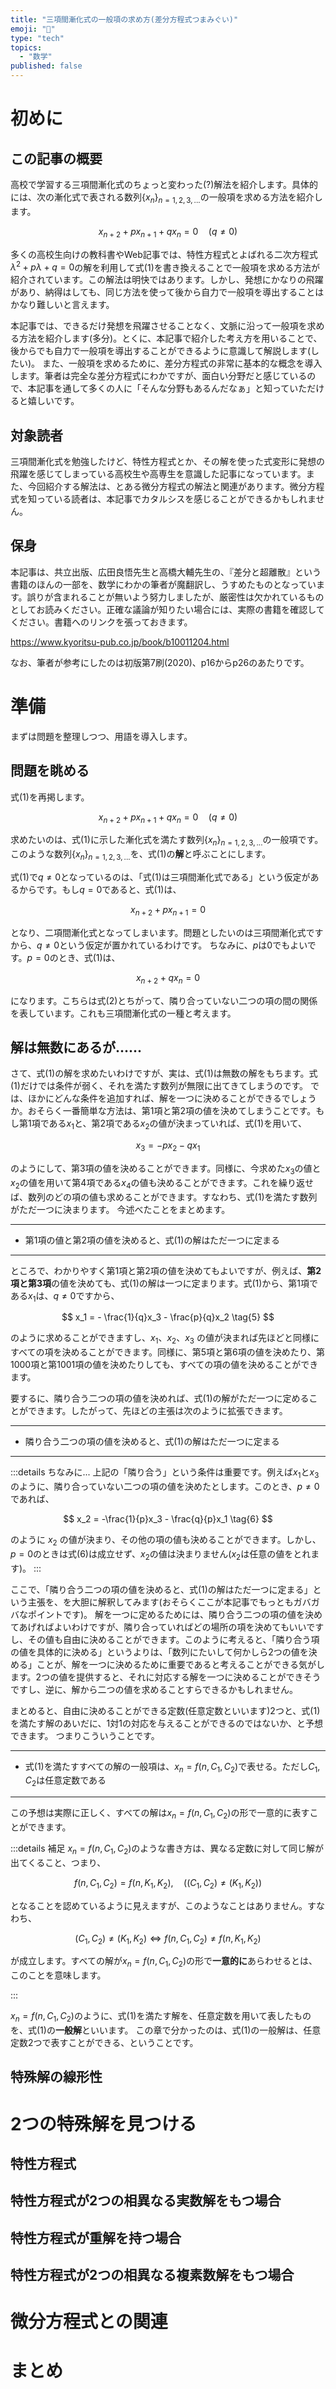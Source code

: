 ```yaml
---
title: "三項間漸化式の一般項の求め方(差分方程式つまみぐい)"
emoji: "👋"
type: "tech"
topics:
  - "数学"
published: false
---
```


# 初めに

## この記事の概要

高校で学習する三項間漸化式のちょっと変わった(?)解法を紹介します。具体的には、次の漸化式で表される数列$\{x_n\}_{n=1,2,3,...}$の一般項を求める方法を紹介します。

$$
x_{n + 2} + p x_{n + 1} + q x_n = 0 \quad (q \neq 0) \tag{1}
$$

多くの高校生向けの教科書やWeb記事では、特性方程式とよばれる二次方程式$\lambda ^2 + p\lambda + q = 0$の解を利用して式(1)を書き換えることで一般項を求める方法が紹介されています。この解法は明快ではあります。しかし、発想にかなりの飛躍があり、納得はしても、同じ方法を使って後から自力で一般項を導出することはかなり難しいと言えます。

本記事では、できるだけ発想を飛躍させることなく、文脈に沿って一般項を求める方法を紹介します(多分)。とくに、本記事で紹介した考え方を用いることで、後からでも自力で一般項を導出することができるように意識して解説します(したい)。
また、一般項を求めるために、差分方程式の非常に基本的な概念を導入します。筆者は完全な差分方程式にわかですが、面白い分野だと感じているので、本記事を通して多くの人に「そんな分野もあるんだなぁ」と知っていただけると嬉しいです。

## 対象読者

三項間漸化式を勉強したけど、特性方程式とか、その解を使った式変形に発想の飛躍を感じてしまっている高校生や高専生を意識した記事になっています。また、今回紹介する解法は、とある微分方程式の解法と関連があります。微分方程式を知っている読者は、本記事でカタルシスを感じることができるかもしれません。

## 保身

本記事は、共立出版、広田良悟先生と高橋大輔先生の、『差分と超離散』という書籍のほんの一部を、数学にわかの筆者が魔翻訳し、うすめたものとなっています。誤りが含まれることが無いよう努力しましたが、厳密性は欠かれているものとしてお読みください。正確な議論が知りたい場合には、実際の書籍を確認してください。書籍へのリンクを張っておきます。

https://www.kyoritsu-pub.co.jp/book/b10011204.html

なお、筆者が参考にしたのは初版第7刷(2020)、p16からp26のあたりです。

# 準備

まずは問題を整理しつつ、用語を導入します。

## 問題を眺める

式(1)を再掲します。

$$
x_{n + 2} + p x_{n + 1} + q x_n = 0 \quad (q \neq 0) \tag{1}
$$

求めたいのは、式(1)に示した漸化式を満たす数列$\{x_n\}_{n=1,2,3,...}$の一般項です。このような数列$\{x_n\}_{n=1,2,3,...}$を、式(1)の**解**と呼ぶことにします。

式(1)で$q \neq 0$となっているのは、「式(1)は三項間漸化式である」という仮定があるからです。もし$q = 0$であると、式(1)は、

$$
x_{n + 2} + p x_{n + 1} = 0 \tag{2}
$$

となり、二項間漸化式となってしまいます。問題としたいのは三項間漸化式ですから、$q \neq 0$という仮定が置かれているわけです。
ちなみに、$p$は$0$でもよいです。$p = 0$のとき、式(1)は、

$$
x_{n + 2} + q x_{n} = 0 \tag{3}
$$

になります。こちらは式(2)とちがって、隣り合っていない二つの項の間の関係を表しています。これも三項間漸化式の一種と考えます。


## 解は無数にあるが......

さて、式(1)の解を求めたいわけですが、実は、式(1)は無数の解をもちます。式(1)だけでは条件が弱く、それを満たす数列が無限に出てきてしまうのです。
では、ほかにどんな条件を追加すれば、解を一つに決めることができるでしょうか。おそらく一番簡単な方法は、第1項と第2項の値を決めてしまうことです。もし第1項である$x_1$と、第2項である$x_2$の値が決まっていれば、式(1)を用いて、

$$
x_3 = - px_2 -qx_1 \tag{4}
$$

のようにして、第3項の値を決めることができます。同様に、今求めた$x_3$の値と$x_2$の値を用いて第4項である$x_4$の値も決めることができます。これを繰り返せば、数列のどの項の値も求めることができます。すなわち、式(1)を満たす数列がただ一つに決まります。
今述べたことをまとめます。

----

* 第1項の値と第2項の値を決めると、式(1)の解はただ一つに定まる

----

ところで、わかりやすく第1項と第2項の値を決めてもよいですが、例えば、**第2項と第3項**の値を決めても、式(1)の解は一つに定まります。式(1)から、第1項である$x_1$は、$q \neq 0$ですから、

$$
x_1 = - \frac{1}{q}x_3 - \frac{p}{q}x_2 \tag{5}
$$

のように求めることができますし、$x_1$、$x_2$、$x_3$ の値が決まれば先ほどと同様にすべての項を決めることができます。同様に、第5項と第6項の値を決めたり、第1000項と第1001項の値を決めたりしても、すべての項の値を決めることができます。

要するに、隣り合う二つの項の値を決めれば、式(1)の解がただ一つに定めることができます。したがって、先ほどの主張は次のように拡張できます。

----

* 隣り合う二つの項の値を決めると、式(1)の解はただ一つに定まる

----

:::details ちなみに...
上記の「隣り合う」という条件は重要です。例えば$x_1$と$x_3$のように、隣り合っていない二つの項の値を決めたとします。このとき、$p \neq 0$であれば、

$$
x_2 = -\frac{1}{p}x_3 - \frac{q}{p}x_1 \tag{6}
$$

のように $x_2$ の値が決まり、その他の項の値も決めることができます。しかし、$p = 0$のときは式(6)は成立せず、$x_2$の値は決まりません($x_2$は任意の値をとれます)。
:::

ここで、「隣り合う二つの項の値を決めると、式(1)の解はただ一つに定まる」という主張を、を大胆に解釈してみます(おそらくここが本記事でもっともガバガバなポイントです)。
解を一つに定めるためには、隣り合う二つの項の値を決めてあげればよいわけですが、隣り合っていればどの場所の項を決めてもいいですし、その値も自由に決めることができます。このように考えると、「隣り合う項の値を具体的に決める」というよりは、「数列にたいして何かしら2つの値を決める」ことが、解を一つに決めるために重要であると考えることができる気がします。2つの値を提供すると、それに対応する解を一つに決めることができそうですし、逆に、解から二つの値を求めることすらできるかもしれません。

まとめると、自由に決めることができる定数(任意定数といいます)2つと、式(1)を満たす解のあいだに、1対1の対応を与えることができるのではないか、と予想できます。
つまりこういうことです。

----

* 式(1)を満たすすべての解の一般項は、$x_n = f(n, C_1, C_2)$で表せる。ただし$C_1, C_2$は任意定数である

----

この予想は実際に正しく、すべての解は$x_n = f(n, C_1, C_2)$の形で一意的に表すことができます。

:::details 補足
$x_n = f(n, C_1, C_2)$のような書き方は、異なる定数に対して同じ解が出てくること、つまり、

$$
f(n, C_1, C_2) = f(n, K_1, K_2), \quad ((C_1, C_2) \neq (K_1, K_2)) \tag{7}
$$

となることを認めているように見えますが、このようなことはありません。すなわち、

$$
(C_1, C_2) \neq (K_1, K_2) \Leftrightarrow f(n, C_1, C_2) \neq f(n, K_1, K_2) \tag{8}
$$

が成立します。すべての解が$x_n = f(n, C_1, C_2)$の形で**一意的に**あらわせるとは、このことを意味します。

:::

$x_n = f(n, C_1, C_2)$のように、式(1)を満たす解を、任意定数を用いて表したものを、式(1)の**一般解**といいます。
この章で分かったのは、式(1)の一般解は、任意定数2つで表すことができる、ということです。

## 特殊解の線形性

# 2つの特殊解を見つける

## 特性方程式

## 特性方程式が2つの相異なる実数解をもつ場合

## 特性方程式が重解を持つ場合

## 特性方程式が2つの相異なる複素数解をもつ場合

# 微分方程式との関連

# まとめ

[^1]: 広田良悟・高橋大輔: 差分と超離散, p17, 共立出版(2020)